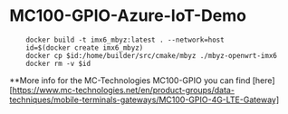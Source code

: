 # MC100-GPIO-Azure-IoT-Demo

        docker build -t imx6_mbyz:latest . --network=host
        id=$(docker create imx6_mbyz)
        docker cp $id:/home/builder/src/cmake/mbyz ./mbyz-openwrt-imx6
        docker rm -v $id


**More info for the MC-Technologies MC100-GPIO you can find [here][https://www.mc-technologies.net/en/product-groups/data-techniques/mobile-terminals-gateways/MC100-GPIO-4G-LTE-Gateway]
